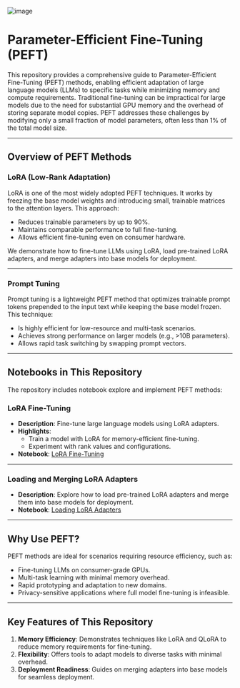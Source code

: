 ![image](https://github.com/user-attachments/assets/753a6db4-f217-411f-aef3-43eaa78ff8d5)

# Parameter-Efficient Fine-Tuning (PEFT)

This repository provides a comprehensive guide to Parameter-Efficient Fine-Tuning (PEFT) methods, enabling efficient adaptation of large language models (LLMs) to specific tasks while minimizing memory and compute requirements. Traditional fine-tuning can be impractical for large models due to the need for substantial GPU memory and the overhead of storing separate model copies. PEFT addresses these challenges by modifying only a small fraction of model parameters, often less than 1% of the total model size.

---

## Overview of PEFT Methods

### LoRA (Low-Rank Adaptation)
LoRA is one of the most widely adopted PEFT techniques. It works by freezing the base model weights and introducing small, trainable matrices to the attention layers. This approach:
- Reduces trainable parameters by up to 90%.
- Maintains comparable performance to full fine-tuning.
- Allows efficient fine-tuning even on consumer hardware.

We demonstrate how to fine-tune LLMs using LoRA, load pre-trained LoRA adapters, and merge adapters into base models for deployment.

---

### Prompt Tuning
Prompt tuning is a lightweight PEFT method that optimizes trainable prompt tokens prepended to the input text while keeping the base model frozen. This technique:
- Is highly efficient for low-resource and multi-task scenarios.
- Achieves strong performance on larger models (e.g., >10B parameters).
- Allows rapid task switching by swapping prompt vectors.

---

## Notebooks in This Repository

The repository includes notebook explore and implement PEFT methods:

### LoRA Fine-Tuning
- **Description**: Fine-tune large language models using LoRA adapters.
- **Highlights**:
  - Train a model with LoRA for memory-efficient fine-tuning.
  - Experiment with rank values and configurations.
- **Notebook**: [LoRA Fine-Tuning](./notebooks/finetune_sft_peft.ipynb)

---

### Loading and Merging LoRA Adapters
- **Description**: Explore how to load pre-trained LoRA adapters and merge them into base models for deployment.
- **Notebook**: [Loading LoRA Adapters](./notebooks/load_lora_adapter.ipynb)

---

## Why Use PEFT?

PEFT methods are ideal for scenarios requiring resource efficiency, such as:
- Fine-tuning LLMs on consumer-grade GPUs.
- Multi-task learning with minimal memory overhead.
- Rapid prototyping and adaptation to new domains.
- Privacy-sensitive applications where full model fine-tuning is infeasible.

---

## Key Features of This Repository

1. **Memory Efficiency**: Demonstrates techniques like LoRA and QLoRA to reduce memory requirements for fine-tuning.
2. **Flexibility**: Offers tools to adapt models to diverse tasks with minimal overhead.
3. **Deployment Readiness**: Guides on merging adapters into base models for seamless deployment.
